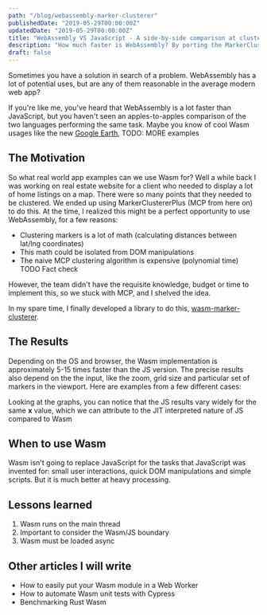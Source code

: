 ```yaml
---
path: "/blog/webassembly-marker-clusterer"
publishedDate: "2019-05-29T00:00:00Z"
updatedDate: "2019-05-29T00:00:00Z"
title: "WebAssembly VS JavaScript - A side-by-side comparison at clustering map markers"
description: "How much faster is WebAssembly? By porting the MarkerClustererPlus JS library to Wasm (compiled from Rust) you get a 5-15 times speedup"
draft: false
---
```


Sometimes you have a solution in search of a problem. WebAssembly has a lot of potential uses, but are any of them reasonable in the average modern web app?

If you're like me, you've heard that WebAssembly is a lot faster than JavaScript, but you haven't seen an apples-to-apples comparison of the two languages performing the same task. Maybe you know of cool Wasm usages like the new [Google Earth](https://earth.google.com), TODO: MORE examples

## The Motivation

So what real world app examples can we use Wasm for? Well a while back I was working on real estate website for a client who needed to display a lot of home listings on a map. There were so many points that they needed to be clustered. We ended up using MarkerClustererPlus (MCP from here on) to do this. At the time, I realized this might be a perfect opportunity to use WebAssembly, for a few reasons:

- Clustering markers is a lot of math (calculating distances between lat/lng coordinates)
- This math could be isolated from DOM manipulations
- The naive MCP clustering algorithm is expensive (polynomial time) TODO Fact check

However, the team didn't have the requisite knowledge, budget or time to implement this, so we stuck with MCP, and I shelved the idea.

In my spare time, I finally developed a library to do this, [wasm-marker-clusterer](https://github.com/stefan2718/wasm-marker-clusterer).

## The Results

Depending on the OS and browser, the Wasm implementation is approximately 5-15 times faster than the JS version. The precise results also depend on the the input, like the zoom, grid size and particular set of markers in the viewport. Here are examples from a few different cases:

Looking at the graphs, you can notice that the JS results vary widely for the same **x** value, which we can attribute to the JIT interpreted nature of JS compared to Wasm

## When to use Wasm
Wasm isn't going to replace JavaScript for the tasks that JavaScript was invented for: small user interactions, quick DOM manipulations and simple scripts. But it is much better at heavy processing. 

## Lessons learned

1. Wasm runs on the main thread 
1. Important to consider the Wasm/JS boundary
1. Wasm must be loaded async


## Other articles I will write

- How to easily put your Wasm module in a Web Worker
- How to automate Wasm unit tests with Cypress
- Benchmarking Rust Wasm